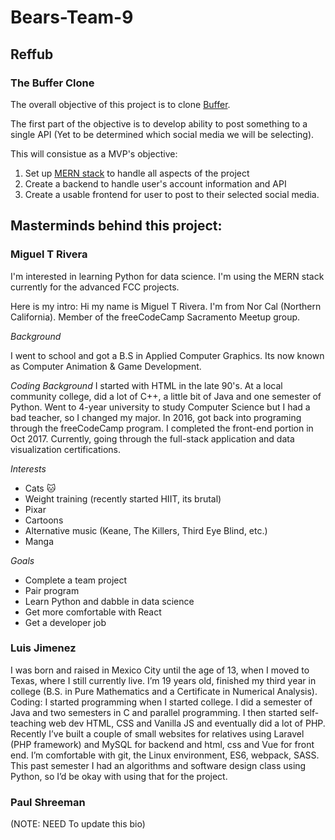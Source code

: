 # Bears-Team-9

## Reffub
### The Buffer Clone

The overall objective of this project is to clone [Buffer](https://buffer.com/).  

The first part of the objective is to develop ability to post something to a single API (Yet to be determined which social media we will be selecting).

This will consistue as a MVP's objective:
1. Set up [MERN stack](https://github.com/Hashnode/mern-starter) to handle all aspects of the project
2. Create a backend to handle user's account information and API
3. Create a usable frontend for user to post to their selected social media.


## Masterminds behind this project:

### Miguel T Rivera 


I'm interested in learning Python for data science. I'm using the MERN stack currently for the advanced FCC projects.

Here is my intro:
Hi my name is Miguel T Rivera. I'm from Nor Cal (Northern California). Member of the freeCodeCamp Sacramento Meetup group.

*Background*

I went to school and got a B.S in Applied Computer Graphics. Its now known as Computer Animation & Game Development.

*Coding Background*
I started with HTML in the late 90's. At a local community college, did a lot of C++, a little bit of Java and one semester of Python. Went to 4-year university to study Computer Science but I had a bad teacher, so I changed my major. In 2016, got back into programing through the freeCodeCamp program. I completed the front-end portion in Oct 2017. Currently, going through the full-stack application and data visualization certifications.

*Interests*
- Cats :cat:
- Weight training (recently started HIIT, its brutal)
- Pixar
- Cartoons
- Alternative music (Keane, The Killers, Third Eye Blind, etc.)
- Manga

*Goals*
- Complete a team project
- Pair program
- Learn Python and dabble in data science
- Get more comfortable with React
- Get a developer job


### Luis Jimenez	
I was born and raised in Mexico City until the age of 13, when I moved to Texas, where I still currently live. I’m 19 years old, finished my third year in college (B.S. in Pure Mathematics and a Certificate in Numerical Analysis).
Coding: I started programming when I started college. I did a semester of Java and two semesters in C and parallel programming. I then started self-teaching web dev HTML, CSS and Vanilla JS and eventually did a lot of PHP. Recently I’ve built a couple of small websites for relatives using Laravel (PHP framework) and MySQL for backend and html, css and Vue for front end.
I’m comfortable with git, the Linux environment, ES6, webpack, SASS. This past semester I had an algorithms and software design class using Python, so I’d be okay with using that for the project.

### Paul Shreeman 
 (NOTE:  NEED To update this bio)


